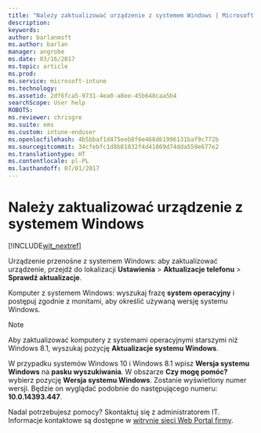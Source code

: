 ```yaml
---
title: "Należy zaktualizować urządzenie z systemem Windows | Microsoft Docs"
description: 
keywords: 
author: barlanmsft
ms.author: barlan
manager: angrobe
ms.date: 03/16/2017
ms.topic: article
ms.prod: 
ms.service: microsoft-intune
ms.technology: 
ms.assetid: 2df6fca5-9731-4ea0-a8ee-45b648caa5b4
searchScope: User help
ROBOTS: 
ms.reviewer: chrisgre
ms.suite: ems
ms.custom: intune-enduser
ms.openlocfilehash: 4b5bbaf1d475eeb8f6e468d61996131baf9c772b
ms.sourcegitcommit: 34cfebfc1d8b81032f4d41869d74dda559e677e2
ms.translationtype: HT
ms.contentlocale: pl-PL
ms.lasthandoff: 07/01/2017
---
```

# <a name="you-need-to-update-your-windows-device"></a>Należy zaktualizować urządzenie z systemem Windows

[!INCLUDE[wit_nextref](includes/end-user-os-update-guidance.md)]

Urządzenie przenośne z systemem Windows: aby zaktualizować urządzenie, przejdź do lokalizacji **Ustawienia**  >  **Aktualizacje telefonu**  >  **Sprawdź aktualizacje**.

Komputer z systemem Windows: wyszukaj frazę **system operacyjny** i postępuj zgodnie z monitami, aby określić używaną wersję systemu Windows.

> [!Note]
> Aby zaktualizować komputery z systemami operacyjnymi starszymi niż Windows 8.1, wyszukaj pozycję **Aktualizacje systemu Windows**.

W przypadku systemów Windows 10 i Windows 8.1 wpisz __Wersja systemu Windows__ na __pasku wyszukiwania__. W obszarze __Czy mogę pomóc?__ wybierz pozycję __Wersja systemu Windows__. Zostanie wyświetlony numer wersji. Będzie on wyglądać podobnie do następującego numeru: __10.0.14393.447__.

Nadal potrzebujesz pomocy? Skontaktuj się z administratorem IT. Informacje kontaktowe są dostępne w [witrynie sieci Web Portal firmy](http://portal.manage.microsoft.com).

